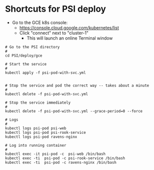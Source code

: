 # Shortcuts for PSI deploy


- Go to the GCE k8s console:
  - https://console.cloud.google.com/kubernetes/list
  - Click "connect" next to "cluster-1"
    - This will launch an online Terminal window

```
# Go to the PSI directory
#
cd PSI/deploy/gce

# Start the service
#
kubectl apply -f psi-pod-with-svc.yml


# Stop the service and pod the correct way -- takes about a minute
#
kubectl delete -f psi-pod-with-svc.yml

# Stop the service immediately
#
kubectl delete -f psi-pod-with-svc.yml --grace-period=0 --force
```

```
# Logs
#
kubectl logs psi-pod psi-web
kubectl logs psi-pod psi-rook-service
kubectl logs psi-pod ravens-nginx

# Log into running container
#
kubectl exec -it psi-pod -c  psi-web /bin/bash
kubectl exec -ti  psi-pod -c psi-rook-service /bin/bash
kubectl exec -ti  psi-pod -c ravens-nginx /bin/bash
```
